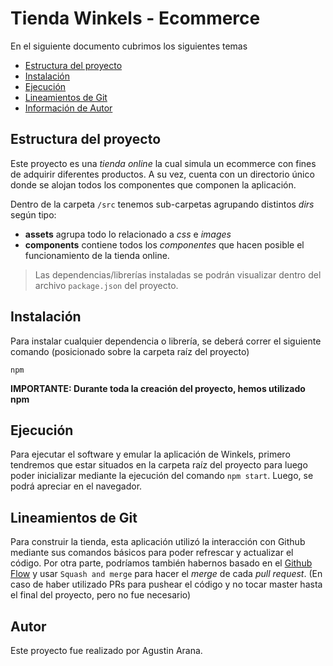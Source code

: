 # Tienda Winkels - Ecommerce

En el siguiente documento cubrimos los siguientes temas

- [Estructura del proyecto](#estructura-del-proyecto)
- [Instalación](#instalacion)
- [Ejecución](#ejecucion)
- [Lineamientos de Git](#lineamientos-de-git)
- [Información de Autor](#autor)


## Estructura del proyecto

Este proyecto es una _tienda online_ la cual simula un ecommerce con fines de adquirir diferentes productos. A su vez,
cuenta con un directorio único donde se alojan todos los componentes que componen la aplicación.

Dentro de la carpeta `/src` tenemos sub-carpetas agrupando distintos _dirs_ según tipo:

- **assets** agrupa todo lo relacionado a _css_ e _images_
- **components** contiene todos los _componentes_ que hacen posible el funcionamiento de la tienda online.


> Las dependencias/librerías instaladas se podrán visualizar dentro del archivo `package.json` del proyecto.

## Instalación

Para instalar cualquier dependencia o librería, se deberá correr el siguiente comando (posicionado sobre la carpeta raíz del proyecto)

```
npm
```

**IMPORTANTE: Durante toda la creación del proyecto, hemos utilizado npm**

## Ejecución

Para ejecutar el software y emular la aplicación de Winkels, primero tendremos que estar situados en la carpeta raíz del proyecto para luego
poder inicializar mediante la ejecución del comando `npm start`. Luego, se podrá apreciar en el navegador. 

## Lineamientos de Git

Para construir la tienda, esta aplicación utilizó la interacción con Github mediante sus comandos básicos para poder refrescar y actualizar
el código. Por otra parte, podríamos también habernos basado en el [Github Flow](https://guides.github.com/introduction/flow/) y usar `Squash and merge` para hacer el _merge_ de cada _pull request_.
(En caso de haber utilizado PRs para pushear el código y no tocar master hasta el final del proyecto, pero no fue necesario)

## Autor

Este proyecto fue realizado por Agustin Arana.



